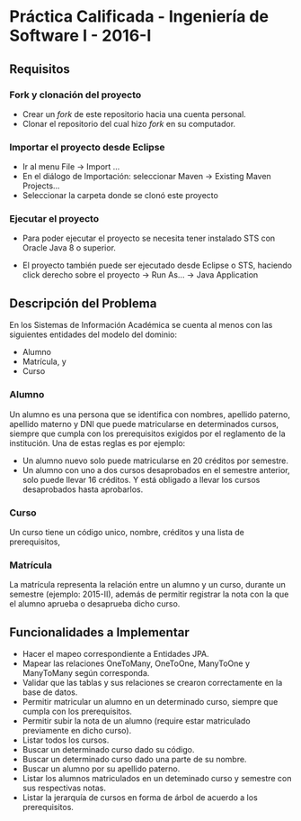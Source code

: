 # Práctica Calificada - Ingeniería de Software I - 2016-I #

## Requisitos ##

### Fork y clonación del proyecto ###
* Crear un _fork_ de este repositorio hacia una cuenta personal.
* Clonar el repositorio del cual hizo _fork_ en su computador.

### Importar el proyecto desde Eclipse ###

* Ir al menu File -> Import ...
* En el diálogo de Importación: seleccionar Maven -> Existing Maven Projects...
* Seleccionar la carpeta donde se clonó este proyecto

### Ejecutar el proyecto ###

* Para poder ejecutar el proyecto se necesita tener instalado STS con Oracle Java 8 o superior.

* El proyecto también puede ser ejecutado desde Eclipse o STS, haciendo click derecho sobre el proyecto -> Run As... -> Java Application

## Descripción del Problema ##

En los Sistemas de Información Académica se cuenta al menos con las siguientes entidades del modelo del dominio:

* Alumno
* Matrícula, y
* Curso

### Alumno ###
Un alumno es una persona que se identifica con nombres, apellido paterno, apellido materno y DNI que puede matricularse en determinados cursos,
siempre que cumpla con los prerequisitos exigidos por 
el reglamento de la institución. Una de estas reglas es por ejemplo:

* Un alumno nuevo solo puede matricularse en 20 créditos por semestre.
* Un alumno con uno a dos cursos desaprobados en el semestre anterior, solo puede llevar 16 créditos. Y está obligado a llevar los cursos desaprobados hasta aprobarlos.

### Curso ###
Un curso tiene un código unico, nombre, créditos y una lista de prerequisitos, 

### Matrícula ###
La matrícula representa la relación entre un alumno y un curso, durante un semestre (ejemplo: 2015-II), además de permitir registrar
la nota con la que el alumno aprueba o desaprueba dicho curso.

## Funcionalidades a Implementar ##
* Hacer el mapeo correspondiente a Entidades JPA.
* Mapear las relaciones OneToMany, OneToOne, ManyToOne y ManyToMany según corresponda.
* Validar que las tablas y sus relaciones se crearon correctamente en la base de datos.
* Permitir matricular un alumno en un determinado curso, siempre que cumpla con los prerequisitos.
* Permitir subir la nota de un alumno (require estar matriculado previamente en dicho curso).
* Listar todos los cursos.
* Buscar un determinado curso dado su código.
* Buscar un determinado curso dado una parte de su nombre.
* Buscar un alumno por su apellido paterno.
* Listar los alumnos matriculados en un deteminado curso y semestre con sus respectivas notas.
* Listar la jerarquía de cursos en forma de árbol de acuerdo a los prerequisitos.
